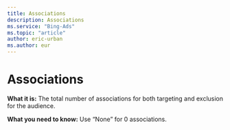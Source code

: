 ```yaml
---
title: Associations
description: Associations
ms.service: "Bing-Ads"
ms.topic: "article"
author: eric-urban
ms.author: eur
---
```


# Associations

**What it is:**  The total number of associations for both targeting and exclusion for the audience.

**What you need to know:**  Use “None” for 0 associations.


